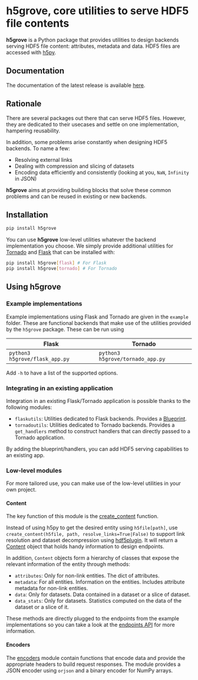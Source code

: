 # h5grove, core utilities to serve HDF5 file contents

**h5grove** is a Python package that provides utilities to design backends serving HDF5 file content: attributes, metadata and data. HDF5 files are accessed with [h5py](https://github.com/h5py/).

## Documentation

The documentation of the latest release is available [here](https://silx-kit.github.io/h5grove/).

## Rationale

There are several packages out there that can serve HDF5 files. However, they are dedicated to their usecases and settle on one implementation, hampering reusability.

In addition, some problems arise constantly when designing HDF5 backends. To name a few:

- Resolving external links
- Dealing with compression and slicing of datasets
- Encoding data efficiently and consistently (looking at you, `NaN`, `Infinity` in JSON)

**h5grove** aims at providing building blocks that solve these common problems and can be reused in existing or new backends.

## Installation

```bash
pip install h5grove
```

You can use **h5grove** low-level utilities whatever the backend implementation you choose. We simply provide additional utilities for [Tornado](https://www.tornadoweb.org/en/stable/) and [Flask](https://flask.palletsprojects.com/en/) that can be installed with:

```bash
pip install h5grove[flask] # For Flask
pip install h5grove[tornado] # For Tornado
```

## Using h5grove

### Example implementations

Example implementations using Flask and Tornado are given in the `example` folder. These are functional backends that make use of the utilities provided by the `h5grove` package. These can be run using

| Flask                          | Tornado                          |
| ------------------------------ | -------------------------------- |
| `python3 h5grove/flask_app.py` | `python3 h5grove/tornado_app.py` |

Add `-h` to have a list of the supported options.

### Integrating in an existing application

Integration in an existing Flask/Tornado application is possible thanks to the following modules:

- `flaskutils`: Utilities dedicated to Flask backends. Provides a [Blueprint](https://flask.palletsprojects.com/en/2.0.x/api/#flask.Blueprint).
- `tornadoutils`: Utilities dedicated to Tornado backends. Provides a `get_handlers` method to construct handlers that can directly passed to a Tornado application.

By adding the blueprint/handlers, you can add HDF5 serving capabilities to an existing app.

### Low-level modules

For more tailored use, you can make use of the low-level utilities in your own project.

#### Content

The key function of this module is the [create_content](https://silx-kit.github.io/h5grove/reference.html#create-a-content-object) function.

Instead of using h5py to get the desired entity using `h5file[path]`, use `create_content(h5file, path, resolve_links=True|False)` to support link resolution and dataset decompression using [hdf5plugin](https://pypi.org/project/hdf5plugin/). It will return a [Content](https://silx-kit.github.io/h5grove/reference.html#content-object-reference) object that holds handy information to design endpoints.

In addition, `Content` objects form a hierarchy of classes that expose the relevant information of the entity through methods:

- `attributes`: Only for non-link entities. The dict of attributes.
- `metadata`: For all entities. Information on the entities. Includes attribute metadata for non-link entities.
- `data`: Only for datasets. Data contained in a dataset or a slice of dataset.
- `data_stats`: Only for datasets. Statistics computed on the data of the dataset or a slice of it.

These methods are directly plugged to the endpoints from the example implementations so you can take a look at the [endpoints API](https://silx-kit.github.io/h5grove/api.html) for more information.

#### Encoders

The [encoders](https://silx-kit.github.io/h5grove/reference.html#encoders-module) module contain functions that encode data and provide the appropriate headers to build request responses. The module provides a JSON encoder using `orjson` and a binary encoder for NumPy arrays.
